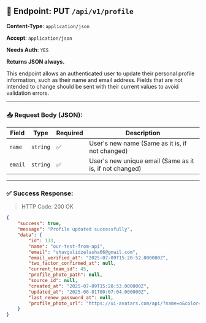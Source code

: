 ## 📡 Endpoint: PUT `/api/v1/profile`

**Content-Type**: `application/json`

**Accept**: `application/json`

**Needs Auth**: `YES`

**Returns JSON always.**

This endpoint allows an authenticated user to update their personal profile information, such as their name and email address. Fields that are not intended to change should be sent with their current values to avoid validation errors.


-------

### 📥 Request Body (JSON):



| Field           | Type     | Required | Description             |
| --------------- | -------- | -------- | ----------------------- |
| `name`          | `string` | ✅        | User's new name (Same as it is, if not changed) |
| `email`         | `string` | ✅        | User's new unique email (Same as it is, if not changed)

------

### ✅ Success Response:

> HTTP Code: 200 OK

```json
{
    "success": true,
    "message": "Profile updated successfully",
    "data": {
        "id": 133,
        "name": "our-test-from-api",
        "email": "shavgulidzelasha66@gmail.com",
        "email_verified_at": "2025-07-09T15:20:52.000000Z",
        "two_factor_confirmed_at": null,
        "current_team_id": 45,
        "profile_photo_path": null,
        "source_id": null,
        "created_at": "2025-07-09T15:20:53.000000Z",
        "updated_at": "2025-08-01T00:07:04.000000Z",
        "last_renew_password_at": null,
        "profile_photo_url": "https://ui-avatars.com/api/?name=o&color=7F9CF5&background=EBF4FF"
    }
}
```
